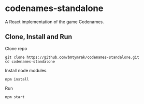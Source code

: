 # codenames-standalone
A React implementation of the game Codenames.


## Clone, Install and Run

Clone repo

```
git clone https://github.com/bmtymrak/codenames-standalone.git
cd codenames-standalone
```

Install node modules

```
npm install
```

Run

```
npm start
```


